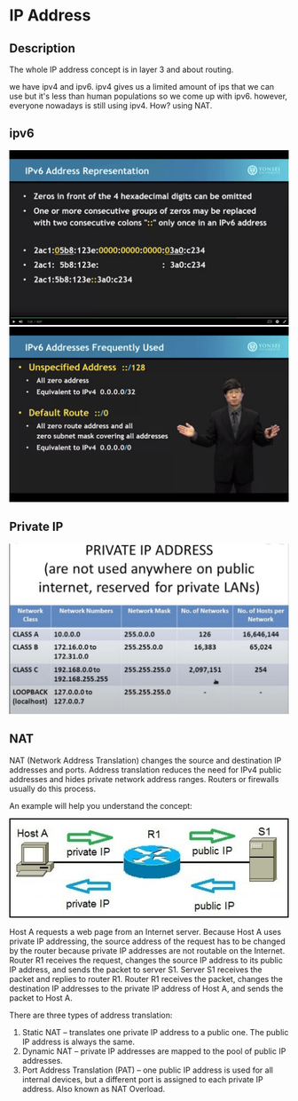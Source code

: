 # IP Address

## Description

The whole IP address concept is in layer 3 and about routing.

we have ipv4 and ipv6. ipv4 gives us a limited amount of ips that we can use but it's less than human populations so we come up with ipv6. however, everyone nowadays is still using ipv4. How? using NAT.

## ipv6

![491482eaa8e67c14783461caf5295d4c.png](../../_resources/491482eaa8e67c14783461caf5295d4c.png)
![c07168207a5abfd7ddd0dfcae1842dfb.png](../../_resources/c07168207a5abfd7ddd0dfcae1842dfb.png)

## Private IP

![93fbf8a105550b9844753ed8717a4420.png](../../_resources/93fbf8a105550b9844753ed8717a4420.png)

## NAT

NAT (Network Address Translation) changes the source and destination IP addresses and ports. Address translation reduces the need for IPv4 public addresses and hides private network address ranges. Routers or firewalls usually do this process.

An example will help you understand the concept:

![2f587588a9a03573793fe207ec2fc910.png](../../_resources/2f587588a9a03573793fe207ec2fc910.png)

Host A requests a web page from an Internet server. Because Host A uses private IP addressing, the source address of the request has to be changed by the router because private IP addresses are not routable on the Internet. Router R1 receives the request, changes the source IP address to its public IP address, and sends the packet to server S1. Server S1 receives the packet and replies to router R1. Router R1 receives the packet, changes the destination IP addresses to the private IP address of Host A, and sends the packet to Host A.

There are three types of address translation:

1. Static NAT – translates one private IP address to a public one. The public IP address is always the same.
2. Dynamic NAT – private IP addresses are mapped to the pool of public IP addresses.
3. Port Address Translation (PAT) – one public IP address is used for all internal devices, but a different port is assigned to each private IP address. Also known as NAT Overload.
